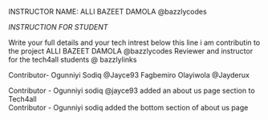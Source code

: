 INSTRUCTOR NAME: ALLI BAZEET DAMOLA @bazzlycodes

_*INSTRUCTION FOR STUDENT*_


Write your full details and your tech intrest below this line
i am contributin to the project
ALLI BAZEET DAMOLA @bazzlycodes
Reviewer and instructor for the tech4all students @ bazzlylinks

Contributor- 
Ogunniyi Sodiq @Jayce93
Fagbemiro Olayiwola @Jayderux

 Contributor - 
 Ogunniyi sodiq @jayce93 added an about us page section to Tech4all  
 Contributor -
 Ogunniyi sodiq added the bottom section of about us page